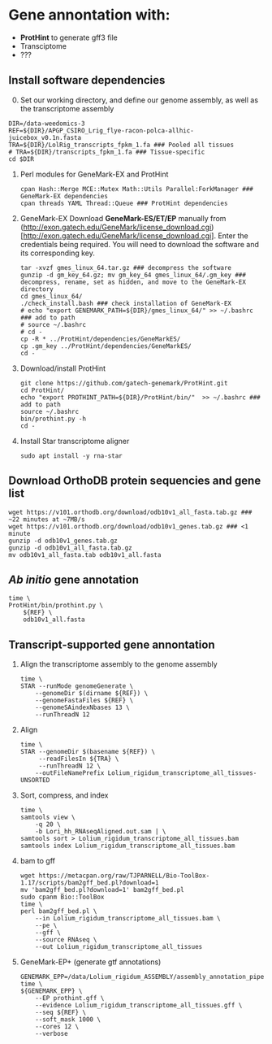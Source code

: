 # Gene annontation with:
- **ProtHint** to generate gff3 file
- Transciptome
- ???

## Install software dependencies

0. Set our working directory, and define our genome assembly, as well as the transcriptome assembly
```{sh}
DIR=/data-weedomics-3
REF=${DIR}/APGP_CSIRO_Lrig_flye-racon-polca-allhic-juicebox_v0.1n.fasta
TRA=${DIR}/LolRig_transcripts_fpkm_1.fa ### Pooled all tissues
# TRA=${DIR}/transcripts_fpkm_1.fa ### Tissue-specific
cd $DIR
```

1. Perl modules for GeneMark-EX and ProtHint
    ```{sh}
    cpan Hash::Merge MCE::Mutex Math::Utils Parallel:ForkManager ### GeneMark-EX dependencies
    cpan threads YAML Thread::Queue ### ProtHint dependencies
    ```
2. GeneMark-EX
Download **GeneMark-ES/ET/EP** manually from (http://exon.gatech.edu/GeneMark/license_download.cgi)[http://exon.gatech.edu/GeneMark/license_download.cgi]. Enter the credentials being required. You will need to download the software and its corresponding key.
    ```{sh}
    tar -xvzf gmes_linux_64.tar.gz ### decompress the software
    gunzip -d gm_key_64.gz; mv gm_key_64 gmes_linux_64/.gm_key ### decompress, rename, set as hidden, and move to the GeneMark-EX directory
    cd gmes_linux_64/
    ./check_install.bash ### check installation of GeneMark-EX
    # echo "export GENEMARK_PATH=${DIR}/gmes_linux_64/" >> ~/.bashrc ### add to path
    # source ~/.bashrc
    # cd -
    cp -R * ../ProtHint/dependencies/GeneMarkES/
    cp .gm_key ../ProtHint/dependencies/GeneMarkES/
    cd -
    ```
3. Download/install ProtHint
    ```{sh}
    git clone https://github.com/gatech-genemark/ProtHint.git
    cd ProtHint/
    echo "export PROTHINT_PATH=${DIR}/ProtHint/bin/"  >> ~/.bashrc ### add to path
    source ~/.bashrc
    bin/prothint.py -h
    cd -
    ```
4. Install Star transcriptome aligner
    ```{sh}
    sudo apt install -y rna-star
    ```

## Download OrthoDB protein sequencies and gene list
```{sh}
wget https://v101.orthodb.org/download/odb10v1_all_fasta.tab.gz ### ~22 minutes at ~7MB/s
wget https://v101.orthodb.org/download/odb10v1_genes.tab.gz ### <1 minute
gunzip -d odb10v1_genes.tab.gz
gunzip -d odb10v1_all_fasta.tab.gz
mv odb10v1_all_fasta.tab odb10v1_all.fasta
```

## *Ab initio* gene annotation
```{sh}
time \
ProtHint/bin/prothint.py \
    ${REF} \
    odb10v1_all.fasta
```


## Transcript-supported gene annontation
1. Align the transcriptome assembly to the genome assembly
    ```{sh}
    time \
    STAR --runMode genomeGenerate \
        --genomeDir $(dirname ${REF}) \
        --genomeFastaFiles ${REF} \
        --genomeSAindexNbases 13 \
        --runThreadN 12
    ```
2. Align
    ```{sh}
    time \
    STAR --genomeDir $(basename ${REF}) \
         --readFilesIn ${TRA} \
         --runThreadN 12 \
        --outFileNamePrefix Lolium_rigidum_transcriptome_all_tissues-UNSORTED
    ```

3. Sort, compress, and index
    ```{sh}
    time \
    samtools view \
        -q 20 \
        -b Lori_hh_RNAseqAligned.out.sam | \
    samtools sort > Lolium_rigidum_transcriptome_all_tissues.bam
    samtools index Lolium_rigidum_transcriptome_all_tissues.bam
    ```

4. bam to gff
    ```{sh}
    wget https://metacpan.org/raw/TJPARNELL/Bio-ToolBox-1.17/scripts/bam2gff_bed.pl?download=1
    mv 'bam2gff_bed.pl?download=1' bam2gff_bed.pl
    sudo cpanm Bio::ToolBox
    time \
    perl bam2gff_bed.pl \
        --in Lolium_rigidum_transcriptome_all_tissues.bam \
        --pe \
        --gff \
        --source RNAseq \
        --out Lolium_rigidum_transcriptome_all_tissues
    ```

5. GeneMark-EP+ (generate gtf annotations)
    ```{sh}
    GENEMARK_EPP=/data/Lolium_rigidum_ASSEMBLY/assembly_annotation_pipeline_tests_20210104/gmes_linux_64/gmes_petap.pl
    time \
    ${GENEMARK_EPP} \
        --EP prothint.gff \
        --evidence Lolium_rigidum_transcriptome_all_tissues.gff \
        --seq ${REF} \
        --soft_mask 1000 \
        --cores 12 \
        --verbose
    ```

